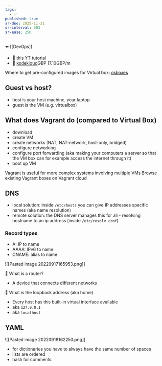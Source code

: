 ```yaml
---
tags:
  - ✅
published: true
sr-due: 2025-11-21
sr-interval: 693
sr-ease: 250
---
```

⬅️ [[DevOps]]
 
- 🔗 [this YT tutorial](https://www.youtube.com/watch?v=Wvf0mBNGjXY)
- 🔗 [kodekloud](https://kodekloud.com/courses/labs-devops-pre-requisite-course/)GBP 17.10GBP/m

Where to get pre-configured images for Virtual box: [osboxes](https://www.osboxes.org/) 

## Guest vs host?
- host is your host machine, your laptop
- guest is the VM (e.g. virtualbox)

## What does Vagrant do (compared to Virtual Box)
- download
- create VM
- create networks (NAT, NAT-network, host-only, bridged)
- configure networking 
- configure port forwarding (aka making your computers a server so that the VM box can for example access the internet through it)
- boot up VM

Vagrant is useful for more complex systems involving multiple VMs
Browse existing Vagrant boxes on Vagrant cloud

## DNS
- local solution: inside `/etc/hosts` you can give IP addresses specific names (aka name resolution)
- remote solution: the DNS server manages this for all - resolving hostname to an ip address (inside `/etc/resolv.conf`)

### Record types
- A: IP to name
- AAAA: IPv6 to name
- CNAME: alias to name

![[Pasted image 20220917165953.png]]

🤔 What is a router?
- A device that connects different networks

🤔 What is the loopback address (aka home)
- Every host has this built-in virtual interface available
- aka `127.0.0.1`
- aka `localhost`

## YAML
![[Pasted image 20220918162250.png]]
- for dictionaries you have to always have the same number of spaces
- lists are ordered
- hash for comments